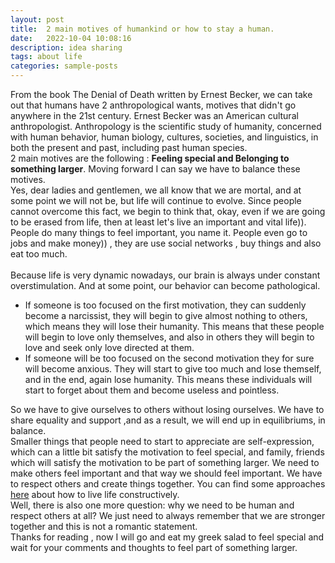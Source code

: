```yaml
---
layout: post
title:  2 main motives of humankind or how to stay a human.
date:   2022-10-04 10:08:16
description: idea sharing
tags: about life
categories: sample-posts
---
```

From the book The Denial of Death written by Ernest Becker, we can take out that humans have 2 anthropological wants, motives that didn't go anywhere in the 21st century. Ernest Becker was an American cultural anthropologist. Anthropology is the scientific study of humanity, concerned with human behavior, human biology, cultures, societies, and linguistics, in both the present and past, including past human species.
<br>
2 main motives are the following : <b>Feeling special and Belonging to something larger</b>. Moving forward I can say we have to balance these motives.
<br>
Yes, dear ladies and gentlemen, we all know that we are mortal, and at some point we will not be, but life will continue to evolve. Since people cannot overcome this fact, we begin to think that, okay, even if we are going to be erased from life, then at least let's live an important and vital life)). People do many things to feel important, you name it. People even go to jobs and make money)) , they are use social networks , buy things and also eat too much.
<br><br>
Because life is very dynamic nowadays, our brain is always under constant overstimulation. And at some point, our behavior can become pathological.  
<ul>
<li>If someone is too focused on the first motivation, they can suddenly become a narcissist, they will begin to give almost nothing to others, which means they will lose their humanity. This means that these people will begin to love only themselves, and also in others they will begin to love and seek only love directed at them.</li>
<li>If someone will be too focused on the second motivation they for sure will become anxious. They will start to give too much and lose themself, and in the end, again lose humanity. This means these individuals will start to forget about them and become useless and pointless.</li>
</ul>
So we have to give ourselves to others without losing ourselves. We have to share equality and support ,and as a result, we will end up in equilibriums, in balance.
<br>
Smaller things that people need to start to appreciate are self-expression, which can a little bit satisfy the motivation to feel special, and family, friends which will satisfy the motivation to be part of something larger.
We need to make others feel important and that way we should feel important. We have to respect others and create things together. You can find some approaches <a href="https://narekyan.github.io/blog/2022/how-to-live-this-life/">here</a> about how to live life constructively.
<br>
Well, there is also one more question: why we need to be human and respect others at all? We just need to always remember that we are stronger together and this is not a romantic statement.
<br>
Thanks for reading , now I will go and eat my greek salad to feel special and wait for your comments and thoughts to feel part of something larger.